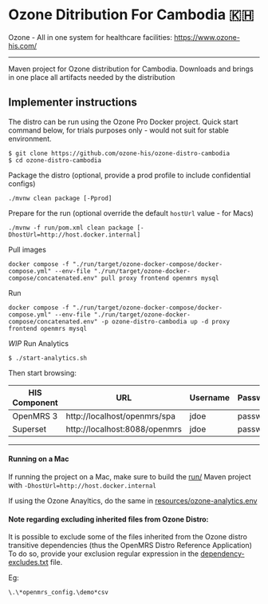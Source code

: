 # Ozone Ditribution For Cambodia 🇰🇭

Ozone - All in one system for healthcare facilities: https://www.ozone-his.com/

-----

Maven project for Ozone distribution for Cambodia. Downloads and brings in one place all artifacts needed by the distribution


## Implementer instructions

The distro can be run using the Ozone Pro Docker project. Quick start command below, for trials purposes only - would not suit for stable environment.

```
$ git clone https://github.com/ozone-his/ozone-distro-cambodia
$ cd ozone-distro-cambodia
```

Package the distro (optional, provide a prod profile to include confidential configs)
```
./mvnw clean package [-Pprod]
```

Prepare for the run (optional override the default `hostUrl` value - for Macs)
```
./mvnw -f run/pom.xml clean package [-DhostUrl=http://host.docker.internal]
```

Pull images
```
docker compose -f "./run/target/ozone-docker-compose/docker-compose.yml" --env-file "./run/target/ozone-docker-compose/concatenated.env" pull proxy frontend openmrs mysql
```

Run
```
docker compose -f "./run/target/ozone-docker-compose/docker-compose.yml" --env-file "./run/target/ozone-docker-compose/concatenated.env" -p ozone-distro-cambodia up -d proxy frontend openmrs mysql

```

_WIP_ Run Analytics
```
$ ./start-analytics.sh
```


Then start browsing:

| HIS Component     | URL                            | Username | Password |
|-------------------|--------------------------------|----------|----------|
| OpenMRS 3         | http://localhost/openmrs/spa  | jdoe    | password |
| Superset | http://localhost:8088/openmrs      | jdoe    | password |

---

#### Running on a Mac
If running the project on a Mac, make sure to build the [run/](run/) Maven project with `-DhostUrl=http://host.docker.internal` 

If using the Ozone Anayltics, do the same in [resources/ozone-analytics.env](resources/ozone-analytics.env)

#### Note regarding excluding inherited files from Ozone Distro:

It is possible to exclude some of the files inherited from the Ozone distro transitive dependencies (thus the OpenMRS Distro Reference Application)
To do so, provide your exclusion regular expression in the [dependency-excludes.txt](dependency-excludes.txt) file.

Eg:
```
\.\*openmrs_config.\demo*csv
```

